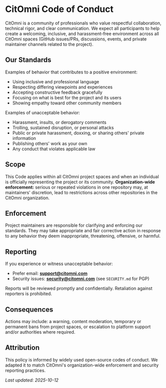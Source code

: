 # CitOmni Code of Conduct

CitOmni is a community of professionals who value respectful collaboration, technical rigor, and clear communication. We expect all participants to help create a welcoming, inclusive, and harassment-free environment across all CitOmni spaces (GitHub issues/PRs, discussions, events, and private maintainer channels related to the project).

## Our Standards

Examples of behavior that contributes to a positive environment:
- Using inclusive and professional language
- Respecting differing viewpoints and experiences
- Accepting constructive feedback gracefully
- Focusing on what is best for the project and its users
- Showing empathy toward other community members

Examples of unacceptable behavior:
- Harassment, insults, or derogatory comments
- Trolling, sustained disruption, or personal attacks
- Public or private harassment, doxxing, or sharing others' private information
- Publishing others' work as your own
- Any conduct that violates applicable law

## Scope

This Code applies within all CitOmni project spaces and when an individual is officially representing the project or its community. **Organization-wide enforcement:** serious or repeated violations in one repository may, at maintainers' discretion, lead to restrictions across other repositories in the CitOmni organization.

## Enforcement

Project maintainers are responsible for clarifying and enforcing our standards. They may take appropriate and fair corrective action in response to any behavior they deem inappropriate, threatening, offensive, or harmful.

## Reporting

If you experience or witness unacceptable behavior:
- Prefer email: **support@citomni.com**
- Security issues: **security@citomni.com** (see `SECURITY.md` for PGP)

Reports will be reviewed promptly and confidentially. Retaliation against reporters is prohibited.

## Consequences

Actions may include: a warning, content moderation, temporary or permanent bans from project spaces, or escalation to platform support and/or authorities where required.

## Attribution

This policy is informed by widely used open-source codes of conduct. We adapted it to match CitOmni's organization-wide enforcement and security reporting practices.

_Last updated: 2025-10-12_
